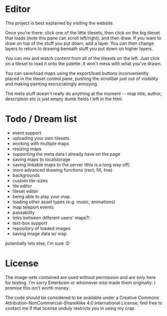 Editor
======
This project is best explained by visiting the website.

Once you're there: click one of the little tilesets, then click on the big tileset that loads (note this pane can scroll left/right), and then draw. If you want to draw on top of the stuff you put down, add a layer. You can then change layers to return to drawing beneath stuff you put down on higher layers.

You can mix and match content from all of the tilesets on the left. Just click on a tileset to load it onto the palette. It won't mess with what you've drawn.

You can save/load maps using the export/load buttons inconveniently placed in the tileset control pane, pushing the scrollbar just out of visibility and making painting excruciatingly annoying.

The meta stuff doesn't really do anything at the moment -- map title, author, description etc is just empty dumb fields I left in the html.

Todo / Dream list
================
- event support
- uploading your own tilesets
- working with multiple maps
- resizing maps
- supporting the meta data I already have on the page
- saving maps to localstorage
- saving linkable maps to the server (this is a long way off)
- more advanced drawing functions (rect, fill, line)
- backgrounds
- custom tile-sizes
- tile editor
- tileset editor
- being able to play your map
- loading other asset types (e.g. music, animations)
- map teleport events
- passability
- links between different users' maps?!
- text-box support
- repository of loaded images
- saving image data w/ map

potentially lots else, I'm sure :D

License
=======
The image-sets contained are used without permission and are only here for testing. I'm sorry Enterbrain or whomever else made them originally: I promise this isn't worth money.

The code should be considered to be available under a Creative Commons Attribution-NonCommercial-ShareAlike 4.0 International License; feel free to contact me if that license unduly restricts you in using my crap.

